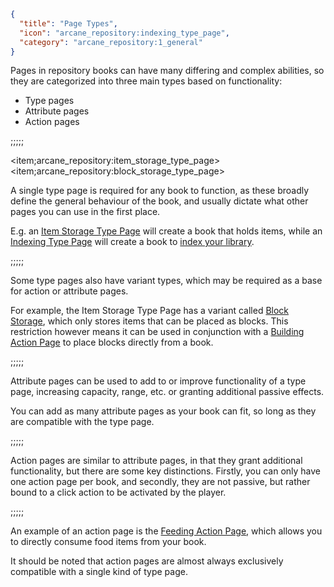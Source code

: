 ```json
{
  "title": "Page Types",
  "icon": "arcane_repository:indexing_type_page",
  "category": "arcane_repository:1_general"
}
```

Pages in repository books can have many differing and complex abilities, 
so they are categorized into three main types based on functionality:


- Type pages
- Attribute pages
- Action pages

;;;;;

<item;arcane_repository:item_storage_type_page><item;arcane_repository:block_storage_type_page>

A single type page is required for any book to function, 
as these broadly define the general behaviour of the book, 
and usually dictate what other pages you can use in the first place.


E.g. an [Item Storage Type Page](^arcane_repository:item_storage/type_item_storage) will create a book that holds items, 
while an [Indexing Type Page](^arcane_repository:indexing/type_indexing) will create a book 
to [index your library](arcane_repository:indexing).

;;;;;

Some type pages also have variant types, which may be required as a base for action or attribute pages. 


For example, the Item Storage Type Page has a variant called 
[Block Storage](^arcane_repository:item_storage/type_block_storage), 
which only stores items that can be placed as blocks. 
This restriction however means it can be used in conjunction with a 
[Building Action Page](^arcane_repository:item_storage/action_building) to place blocks directly from a book.

;;;;;

Attribute pages can be used to add to or improve functionality of a type page, 
increasing capacity, range, etc. or granting additional passive effects.


You can add as many attribute pages as your book can fit,
so long as they are compatible with the type page.

;;;;;

Action pages are similar to attribute pages, in that they grant additional functionality,
but there are some key distinctions. Firstly, you can only have one action page per book,
and secondly, they are not passive, but rather bound to a click action to be activated by the player.

;;;;;

An example of an action page is the [Feeding Action Page](^arcane_repository:item_storage/action_feeding),
which allows you to directly consume food items from your book.


It should be noted that action pages are almost always exclusively compatible with a single kind of type page.
